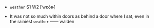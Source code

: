- `weather` S1 W2 [ˈwɛðɚ]



-  It was not so much within doors as behind a door where I sat, even in the rainiest `weather` —— walden